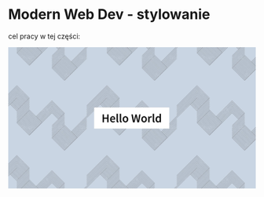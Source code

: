 # Modern Web Dev - stylowanie

cel pracy w tej części:

![alt text](targets/branch-3-target.jpg?raw=true)
